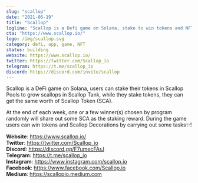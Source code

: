 ```yaml
---
slug: "scallop"
date: "2021-06-19"
title: "Scallop"
logline: "Scallop is a Defi game on Solana, stake to win tokens and NFTs✨!"
cta: "https://www.scallop.io/"
logo: /img/scallop.svg
category: defi, app, game, NFT
status: building
website: https://www.scallop.io/
twitter: https://twitter.com/Scallop_io
telegram: https://t.me/scallop_io
discord: https://discord.com/invite/scallop
---
```


Scallop is a DeFi game on Solana, users can stake their tokens in Scallop Pools to grow scallops in Scallop Tank, while they stake tokens, they can get the same worth of Scallop Token (SCA).

At the end of each week, one or a few winner(s) chosen by program randomly will share out some SCA as the staking reward. During the game users can win tokens and Scallop Decorations by carrying out some tasks✨!

<b>Website</b>: https://www.scallop.io/ </br>
<b>Twitter</b>: https://twitter.com/Scallop_io </br>
<b>Discord</b>: https://discord.gg/F7umecFArJ </br>
<b>Telegram</b>: https://t.me/scallop_io </br>
<b>Instagram</b>: https://www.instagram.com/scallop.io </br>
<b>Facebook</b>: https://www.facebook.com/Scallop.io </br>
<b>Medium</b>: https://scallopio.medium.com </br>
